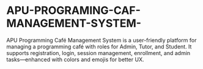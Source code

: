# APU-PROGRAMING-CAF-MANAGEMENT-SYSTEM-
APU Programming Café Management System is a user-friendly platform for managing a programming café with roles for Admin, Tutor, and Student. It supports registration, login, session management, enrollment, and admin tasks—enhanced with colors and emojis for better UX.
